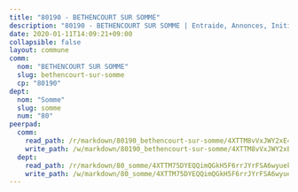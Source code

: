 ```yaml
---
title: "80190 - BETHENCOURT SUR SOMME"
description: "80190 - BETHENCOURT SUR SOMME | Entraide, Annonces, Initiatives"
date: 2020-01-11T14:09:21+09:00
collapsible: false
layout: commune
comm:
  nom: "BETHENCOURT SUR SOMME"
  slug: bethencourt-sur-somme
  cp: "80190"
dept:
  nom: "Somme"
  slug: somme
  num: "80"
peerpad:
  comm:
    read_path: /r/markdown/80190_bethencourt-sur-somme/4XTTM8vVxJWY2xE41C1uTpRDBppC4T64P8Hgq9WNrfxNG6cjf
    write_path: /w/markdown/80190_bethencourt-sur-somme/4XTTM8vVxJWY2xE41C1uTpRDBppC4T64P8Hgq9WNrfxNG6cjf-K3TgUR7MTrQhUM1L9vWt6rHSMK3p63uNkErtxXChA9pRCi8YyrgT87SJGTiqzrk21hLctQiWsPVY8TqHDrEtpJYkWv2o8r66rWw5UxaZoxTHkwP3Yq5bM2JzDcrGXANjoCKyvpHj
  dept:
    read_path: /r/markdown/80_somme/4XTTM75DYEQQimQGkH5F6rrJYrFSA6wyuekdgioEx7v45YjSw
    write_path: /w/markdown/80_somme/4XTTM75DYEQQimQGkH5F6rrJYrFSA6wyuekdgioEx7v45YjSw-K3TgTuB1DbUNHuFo9Fhh6JTUriPx8E5izGkmw9RSNTjUtMFPoZhqqp87szE8th3EytWSHGdhUuQUPjam8aJZh1SdH8pL3ibgUbMdNhU17kjAmSa49LMB2GjXvVwDVurE8mgce3XM
---
```


